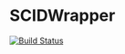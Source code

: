 # SCIDWrapper

[![Build Status](https://github.com/jagot/SCIDWrapper.jl/actions/workflows/CI.yml/badge.svg?branch=main)](https://github.com/jagot/SCIDWrapper.jl/actions/workflows/CI.yml?query=branch%3Amain)
